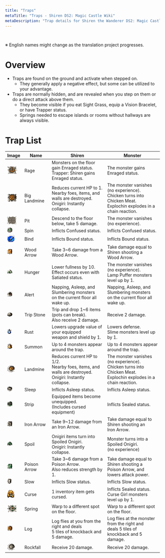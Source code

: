 ```yaml
---
title: "Traps"
metaTitle: "Traps - Shiren DS2: Magic Castle Wiki"
metaDescription: "Trap details for Shiren the Wanderer DS2: Magic Castle of the Desert."
---
```


<br/>

<span class="redText">※ English names might change as the translation project progresses.</span>

# Overview

- Traps are found on the ground and activate when stepped on.
    - They generally apply a negative effect, but some can be utilized to your advantage.
- Traps are normally hidden, and are revealed when you step on them or do a direct attack above them.
    - They become visible if you eat Sight Grass, equip a Vision Bracelet, or have Trapper status.
    - Springs needed to escape islands or rooms without hallways are always visible.

# Trap List

<table class="trapTable">
  <thead>
    <tr>
      <th>Image</th>
      <th>Name</th>
      <th>Shiren</th>
      <th>Monster</th>
    </tr>
  </thead>
  <tbody>
    <tr>
      <td><img src="../images/traps/rage.png"/></td>
      <td>Rage</td>
      <td>Monsters on the floor gain Enraged status.<br/><span class="purpleText">Trapper</span>: Shiren gains Enraged status.</td>
      <td>The monster gains Enraged status.</td>
    </tr>
    <tr>
      <td><img src="../images/traps/big_landmine.png"/></td>
      <td>Big Landmine</td>
      <td>Reduces current HP to 1.<br/>Nearby foes, items, and walls are destroyed.<br/><span class="purpleText">Onigiri</span>: Instantly collapse.</td>
      <td>The monster vanishes (no experience).<br/>Chicken turns into Chicken Meat.<br/>Explochin explodes in a chain reaction.</td>
    </tr>
    <tr>
      <td><img src="../images/traps/pit.png"/></td>
      <td>Pit</td>
      <td>Descend to the floor below, take 5 damage.</td>
      <td>The monster vanishes (no experience).</td>
    </tr>
    <tr>
      <td><img src="../images/traps/spin.png"/></td>
      <td>Spin</td>
      <td>Inflicts Confused status.</td>
      <td>Inflicts Confused status.</td>
    </tr>
    <tr>
      <td><img src="../images/traps/bind.png"/></td>
      <td>Bind</td>
      <td>Inflicts Bound status.</td>
      <td>Inflicts Bound status.</td>
    </tr>
    <tr>
      <td><img src="../images/traps/wood_arrow.png"/></td>
      <td>Wood Arrow</td>
      <td>Take 3~6 damage from a Wood Arrow.</td>
      <td>Take damage equal to Shiren shooting a<br/>Wood Arrow.</td>
    </tr>
    <tr>
      <td><img src="../images/traps/hunger.png"/></td>
      <td>Hunger</td>
      <td>Lower fullness by 10.<br/>Effect occurs even with Satiated status.</td>
      <td>The monster vanishes (no experience).<br/>Lamp Puffer monsters level up by 1.</td>
    </tr>
    <tr>
      <td><img src="../images/traps/alarm.png"/></td>
      <td>Alert</td>
      <td>Napping, Asleep, and Slumbering monsters<br/>on the current floor all wake up.</td>
      <td>Napping, Asleep, and Slumbering monsters<br/>on the current floor all wake up.</td>
    </tr>
    <tr>
      <td><img src="../images/traps/trip_stone.png"/></td>
      <td>Trip Stone</td>
      <td>Trip and drop 1~6 items (pots can break).<br/>Also receive 2 damage.</td>
      <td>Receive 2 damage.</td>
    </tr>
    <tr>
      <td><img src="../images/traps/rust.png"/></td>
      <td>Rust</td>
      <td>Lowers upgrade value of your equipped<br/>weapon and shield by 1.</td>
      <td>Lowers defense.<br/>Slime monsters level up by 1.</td>
    </tr>
    <tr>
      <td><img src="../images/traps/summon.png"/></td>
      <td>Summon</td>
      <td>Up to 4 monsters appear around the trap.</td>
      <td>Up to 4 monsters appear around the trap.</td>
    </tr>
    <tr>
      <td><img src="../images/traps/landmine.png"/></td>
      <td>Landmine</td>
      <td>Reduces current HP to 1/2.<br/>Nearby foes, items, and walls are destroyed.<br/><span class="purpleText">Onigiri</span>: Instantly collapse.</td>
      <td>The monster vanishes (no experience).<br/>Chicken turns into Chicken Meat.<br/>Explochin explodes in a chain reaction.</td>
    </tr>
    <tr>
      <td><img src="../images/traps/sleep.png"/></td>
      <td>Sleep</td>
      <td>Inflicts Asleep status.</td>
      <td>Inflicts Asleep status.</td>
    </tr>
    <tr>
      <td><img src="../images/traps/strip.png"/></td>
      <td>Strip</td>
      <td>Equipped items become unequipped.<br/>(Includes cursed equipment)</td>
      <td>Inflicts Sealed status.</td>
    </tr>
    <tr>
      <td><img src="../images/traps/iron_arrow.png"/></td>
      <td>Iron Arrow</td>
      <td>Take 9~12 damage from an Iron Arrow.</td>
      <td>Take damage equal to Shiren shooting an<br/>Iron Arrow.</td>
    </tr>
    <tr>
      <td><img src="../images/traps/spoil.png"/></td>
      <td>Spoil</td>
      <td>Onigiri items turn into Spoiled Onigiri.<br/><span class="purpleText">Onigiri</span>: Instantly collapse.</td>
      <td>Monster turns into a Spoiled Onigiri.<br/>(no experience)</td>
    </tr>
    <tr>
      <td><img src="../images/traps/poison_arrow.png"/></td>
      <td>Poison Arrow</td>
      <td>Take 3~6 damage from a Poison Arrow.<br/>Also reduces strength by 1.</td>
      <td>Take damage equal to Shiren shooting a<br/>Poison Arrow, and lowers attack power.</td>
    </tr>
    <tr>
      <td><img src="../images/traps/slow.png"/></td>
      <td>Slow</td>
      <td>Inflicts Slow status.</td>
      <td>Inflicts Slow status.</td>
    </tr>
    <tr>
      <td><img src="../images/traps/curse.png"/></td>
      <td>Curse</td>
      <td>1 inventory item gets cursed.</td>
      <td>Inflicts Sealed status.<br/>Curse Girl monsters level up by 1.</td>
    </tr>
    <tr>
      <td><img src="../images/traps/spring.png"/></td>
      <td>Spring</td>
      <td>Warp to a different spot on the floor.</td>
      <td>Warp to a different spot on the floor.</td>
    </tr>
    <tr>
      <td><img src="../images/traps/log.png"/></td>
      <td>Log</td>
      <td>Log flies at you from the right and deals<br/>5 tiles of knockback and 5 damage.</td>
      <td>Log flies at the monster from the right and<br/>deals 5 tiles of knockback and 5 damage.</td>
    </tr>
    <tr>
      <td><img src="../images/traps/rockfall.png"/></td>
      <td>Rockfall</td>
      <td>Receive 20 damage.</td>
      <td>Receive 20 damage.</td>
    </tr>
  </tbody>
</table>
